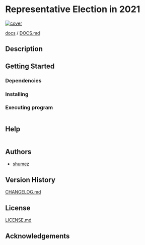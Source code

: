<!--
Filename:	README.md
Project: 	~/Developer/election/2021
Authors: 	shumez <https://github.com/shumez>
Created: 	2021-10-23 17:34:43
Modified:	2021-10-23 17:35:52
Hosted:  	shuBookPro.local
-----
Copyright (c) 2021 shumez
-->

# Representative Election in 2021

[![cover](img/)][img]


[docs] / [DOCS.md]


## Description


## Getting Started



### Dependencies



### Installing



### Executing program

```
```

## Help

```
```

## Authors

* [shumez]

## Version History

[CHANGELOG.md]

## License

[LICENSE.md]


## Acknowledgements


<!-- ------------------------------- -->
[shumez]: shumez
[img]: img/
[DOCS.md]: docs/DOCS.md
[docs]: docs/
[CHANGELOG.md]: CHANGELOG.md
[LICENSE.md]: LICENSE.md
